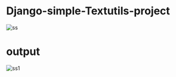 # Django-simple-Textutils-project
![ss](https://user-images.githubusercontent.com/64404463/140513705-812ee8c5-e858-4590-8b5e-3d6f3a7d455d.jpg)
# output
![ss1](https://user-images.githubusercontent.com/64404463/140513773-2c74670d-b6bd-48fc-8a2a-24c43a72738e.jpg)
